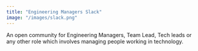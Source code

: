 ```yaml
---
title: "Engineering Managers Slack"
image: "/images/slack.png"
---
```

An open community for Engineering Managers, Team Lead, Tech leads or any other role which involves managing people working in technology.